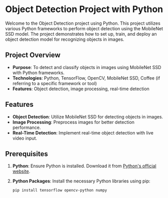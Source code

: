 # Object Detection Project with Python

Welcome to the Object Detection project using Python. This project utilizes various Python frameworks to perform object detection using the MobileNet SSD model. The project demonstrates how to set up, train, and deploy an object detection model for recognizing objects in images.

## Project Overview

- **Purpose**: To detect and classify objects in images using MobileNet SSD with Python frameworks.
- **Technologies**: Python, TensorFlow, OpenCV, MobileNet SSD, Coffee (if referring to a specific framework or tool)
- **Features**: Object detection, image processing, real-time detection

## Features

- **Object Detection**: Utilize MobileNet SSD for detecting objects in images.
- **Image Processing**: Preprocess images for better detection performance.
- **Real-Time Detection**: Implement real-time object detection with live video input.

## Prerequisites

1. **Python**: Ensure Python is installed. Download it from [Python's official website](https://www.python.org/).

2. **Python Packages**: Install the necessary Python libraries using pip:

   ```bash
   pip install tensorflow opencv-python numpy
